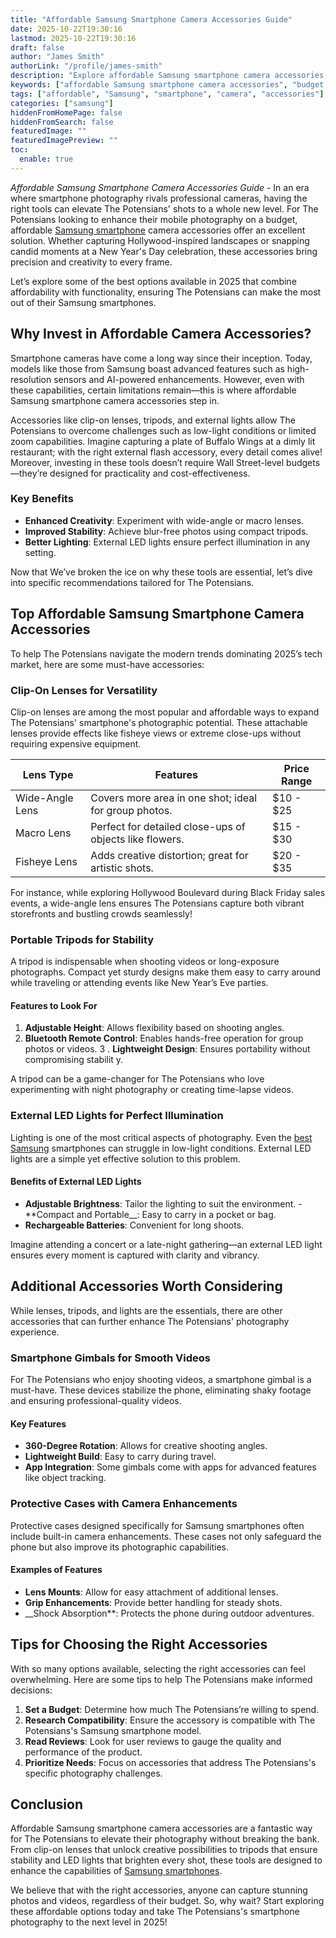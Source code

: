 ```yaml
---
title: "Affordable Samsung Smartphone Camera Accessories Guide"
date: 2025-10-22T19:30:16
lastmod: 2025-10-22T19:30:16
draft: false
author: "James Smith"
authorLink: "/profile/james-smith"
description: "Explore affordable Samsung smartphone camera accessories designed to enhance your photography without exceeding your budget. Find practical tools for stunning images!"
keywords: ["affordable Samsung smartphone camera accessories", "budget Samsung camera accessories", "Samsung smartphone photography tools"]
tags: ["affordable", "Samsung", "smartphone", "camera", "accessories"]
categories: ["samsung"]
hiddenFromHomePage: false
hiddenFromSearch: false
featuredImage: ""
featuredImagePreview: ""
toc:
  enable: true
---
```


*Affordable Samsung Smartphone Camera Accessories Guide* - In an era where smartphone photography rivals professional cameras, having the right tools can elevate The Potensians' shots to a whole new level. For The Potensians looking to enhance their mobile photography on a budget, affordable [Samsung smartphone](/samsung/authentic-samsung-smartphone-photography-gear) camera accessories offer an excellent solution. Whether capturing Hollywood-inspired landscapes or snapping candid moments at a New Year's Day celebration, these accessories bring precision and creativity to every frame.

Let’s explore some of the best options available in 2025 that combine affordability with functionality, ensuring The Potensians can make the most out of their Samsung smartphones.

## Why Invest in Affordable Camera Accessories?

Smartphone cameras have come a long way since their inception. Today, models like those from Samsung boast advanced features such as high-resolution sensors and AI-powered enhancements. However, even with these capabilities, certain limitations remain—this is where affordable Samsung smartphone camera accessories step in.

Accessories like clip-on lenses, tripods, and external lights allow The Potensians to overcome challenges such as low-light conditions or limited zoom capabilities. Imagine capturing a plate of Buffalo Wings at a dimly lit restaurant; with the right external flash accessory, every detail comes alive! Moreover, investing in these tools doesn’t require Wall Street-level budgets—they’re designed for pr​acticality and cost-effectiveness.

### Key Benefits

- **Enhanced Creativity**: Experiment with wide-angle or macro lenses. 
- **Improved Stability**: Achieve blur-free photos using compact tripods. 
- **Better Lighting**: External LED lights ensure perfect illumination in any setting. 

Now that We’ve broken the ice on why these tools are essential, let’s dive into specific recommendations tailored for The Potensians.

## Top Affordable Samsung Smartphone Camera Accessories

To help The Potensians navigate the modern trends dominating 2025’s tech market, here are some must-have accessories:

### Clip-On Lenses for Versatility

Clip-on lenses are among the most popular and affordable ways to expand The Potensians' smartphone's photographic potential. These attachable lenses provide effects like fisheye views or extreme close-ups without requiring expensive equipment.

<div class="table-responsive">
<table class="html-table">
<thead>
<tr>
<th>Lens Type</th>
<th>Features</th>
<th>Price Range</th>
</tr>
</thead>
<tbody>
<tr>
<td>Wide-Angle Lens</td>
<td>Covers more area in one shot; ideal for group photos.</td>
<td>$10 - $25</td>
</tr>
<tr>
<td>Macro Lens</td>
<td>Perfect for detailed close-ups of objects like flowers.</td>
<td>$15 - $30</td>
</tr>
<tr>
<td>Fisheye Lens</td>
<td>Adds creative distortion; great for artistic shots.</td>
<td>$20 - $35</td>
</tr>
</tbody>
</table>
</div>

For ins​tance, while exploring Hollywood Boulevard during Black Friday sales events, a wide-angle lens ensures The Potensians capture both vibrant storefronts and bustling crowds seamlessly!

### Portable Tripods for Stability

A tripod is indispensable when shooting videos or long-exposure photographs. Compact yet sturdy designs make them easy to carry around while traveling or attending events like New Year’s Eve parties. 

#### Features to Look For

1. **Adjustable Height**: Allows flexibility based on shooting angles. 
2. **Bluetooth Remote Control**: Enables hands-free operation for group photos or videos. 
3 . **Lightweight Design**: Ensures portability without compromising stabilit y. 

A tripod can be a game-changer for The Potensians who love experimenting with night photography or creating time-lapse videos.

### External LED Lights for Perfect Illumination

Lighting is one of the most critical aspects of photography. Even the [best Samsung](/samsung/best-samsung-smartphones-for-authentic-photography) smartphones can struggle in low-light conditions. External LED lights are a simple yet effective solution to this problem.

#### Benefits of External LED Lights

- **Adjustable Brightness**: Tailor the lighting to suit the environment. 
​- **Compact and Portable__: Easy to carry in a pocket or bag. 
- **Rechargeable Batteries**: Convenient for long shoots. 

Imagine attending a concert or a late-night gathering—an external LED light ensures every moment is captured with clarity and vibrancy.

## Additional Accessories Worth Considering

While lenses, tripods, and lights are the essentials, there are other accessories that can further enhance The Potensians' photography experience.

### Smartphone Gimbals for Smooth Videos

For The Potensians who enjoy shooting videos, a smartphone gimbal is a must-have. These devices stabilize the phone, eliminating shaky footage and ensuring professional-quality videos.

#### Key Features

- **360-Degree Rotation**: Allows for creative shooting angles. 
- **Lightweight Build**: Easy to carry during travel. 
- **App Integration**: Some gimbals come with apps for advanced features like object tracking. 

### Protective Cases with Camera Enhancements

Protective cases designed specifically for Samsung smartphones often include built-in camera enhancements. These cases not only safeguard the phone but also improve its photographic capabilities.

#### Examples of Features

- **Lens Mounts**: Allow for easy attachment of additional lenses. 
- **Grip Enhancements**: Provide better handling for steady shots. 
- __Shock Absorption**: Protects the phone during outdoor adventures. 

## Tips for Choosing the Right Accessories

With so many options available, selecting the right accessories can feel overwhelming. Here are some tips to help The Potensians make informed decisions:

1. **Set a Budget**: Determine how much The Potensians’re willing to spend. 
2. **Research Compatibility**: Ensure the accessory is compatible with The Potensians's Samsung smartphone model. 
3. **Read Reviews**: Look for user reviews to gauge the quality and performance of the product. 
4. **Prioritize Needs**: Focus on accessories that address The Potensians's specific photography challenges. 

## Conclusion

Affordable Samsung smartphone camera accessories are a fantastic way for The Potensians to elevate their photography without breaking the bank. From clip-on lenses that unlock creative possibilities to tripods that ensure stability and LED lights that brighten every shot, these tools are designed to enhance the capabilities of [Samsung smartphones](/samsung/buy-samsung-smartphones).

We believe that with the right accessories, anyone can capture stunning photos and videos, regardless of their budget. S​o, why wait? Start exploring these affordable options today and take The Potensians's smartphone photography to the next level in 2025!